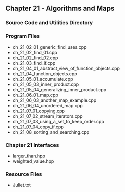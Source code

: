 ## Chapter 21 - Algorithms and Maps
### Source Code and Utilities Directory

### Program Files
* ch\_21\_02\_01\_generic\_find\_uses.cpp
* ch\_21\_02\_find\_01.cpp
* ch\_21\_02\_find\_02.cpp
* ch\_21\_03\_find\_if.cpp
* ch\_21\_04\_01\_abstract\_view\_of\_function\_objects.cpp
* ch\_21\_04\_function\_objects.cpp
* ch\_21\_05\_01\_accumulate.cpp
* ch\_21\_05\_03\_inner\_product.cpp
* ch\_21\_05\_04\_generalizing\_inner\_product.cpp
* ch\_21\_06\_01\_map.cpp
* ch\_21\_06\_03\_another\_map\_example.cpp
* ch\_21\_06\_04\_unordered\_map.cpp
* ch\_21\_07\_01\_copying.cpp
* ch\_21\_07\_02\_stream\_iterators.cpp
* ch\_21\_07\_03\_using\_a\_set\_to\_keep\_order.cpp
* ch\_21\_07\_04\_copy\_if.cpp
* ch\_21\_08\_sorting\_and\_searching.cpp 

### Chapter 21 Interfaces
* larger\_than.hpp
* weighted\_value.hpp

### Resource Files
* Juliet.txt
